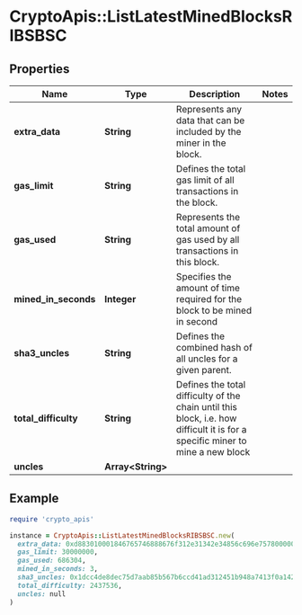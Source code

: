 # CryptoApis::ListLatestMinedBlocksRIBSBSC

## Properties

| Name | Type | Description | Notes |
| ---- | ---- | ----------- | ----- |
| **extra_data** | **String** | Represents any data that can be included by the miner in the block. |  |
| **gas_limit** | **String** | Defines the total gas limit of all transactions in the block. |  |
| **gas_used** | **String** | Represents the total amount of gas used by all transactions in this block. |  |
| **mined_in_seconds** | **Integer** | Specifies the amount of time required for the block to be mined in second |  |
| **sha3_uncles** | **String** | Defines the combined hash of all uncles for a given parent. |  |
| **total_difficulty** | **String** | Defines the total difficulty of the chain until this block, i.e. how difficult it is for a specific miner to mine a new block |  |
| **uncles** | **Array&lt;String&gt;** |  |  |

## Example

```ruby
require 'crypto_apis'

instance = CryptoApis::ListLatestMinedBlocksRIBSBSC.new(
  extra_data: 0xd883010001846765746888676f312e31342e34856c696e757800000000000000eb8c4ee17a97af3c7d18e6cfb87d25bf9a483933d393b4fce778c9a7d64eab76471a8ab92c3a7d131c0f9cfbbd9a54b438c80b491c7a579da0e37db6ca823eda01,
  gas_limit: 30000000,
  gas_used: 686304,
  mined_in_seconds: 3,
  sha3_uncles: 0x1dcc4de8dec75d7aab85b567b6ccd41ad312451b948a7413f0a142fd40d49347,
  total_difficulty: 2437536,
  uncles: null
)
```


